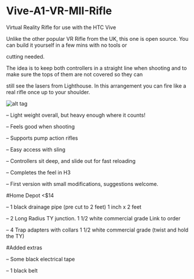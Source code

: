# Vive-A1-VR-MII-Rifle
Virtual Reality Rifle for use with the HTC Vive

Unlike the other popular VR Rifle from the UK, this one is open source. You can build it yourself in a few mins with no tools or 

cutting needed.

The idea is to keep both controllers in a straight line when shooting and to make sure the tops of them are not covered so they can 

still see the lasers from Lighthouse. In this arrangement you can fire like a real rifle once up to your shoulder.


![alt tag](https://adestefawp.files.wordpress.com/2016/06/htxm6hd.jpg?w=584&h=584)

– Light weight overall, but heavy enough where it counts!

– Feels good when shooting

– Supports pump action rifles

– Easy access with sling

– Controllers sit deep, and slide out for fast reloading

– Completes the feel in H3

– First version with small modifications, suggestions welcome.

#Home Depot <$14

– 1 black drainage pipe (pre cut to 2 feet) 1 inch x 2 feet

– 2 Long Radius TY junction. 1 1/2 white commercial grade Link to order

– 4 Trap adapters with collars 1 1/2 white commercial grade (twist and hold the TY)

#Added extras

– Some black electrical tape

– 1 black belt


